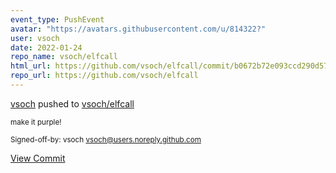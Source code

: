 ```yaml
---
event_type: PushEvent
avatar: "https://avatars.githubusercontent.com/u/814322?"
user: vsoch
date: 2022-01-24
repo_name: vsoch/elfcall
html_url: https://github.com/vsoch/elfcall/commit/b0672b72e093ccd290d57b75408d9c30e77bf2bc
repo_url: https://github.com/vsoch/elfcall
---
```


<a href='https://github.com/vsoch' target='_blank'>vsoch</a> pushed to <a href='https://github.com/vsoch/elfcall' target='_blank'>vsoch/elfcall</a>

<small>make it purple!

Signed-off-by: vsoch <vsoch@users.noreply.github.com></small>

<a href='https://github.com/vsoch/elfcall/commit/b0672b72e093ccd290d57b75408d9c30e77bf2bc' target='_blank'>View Commit</a>
